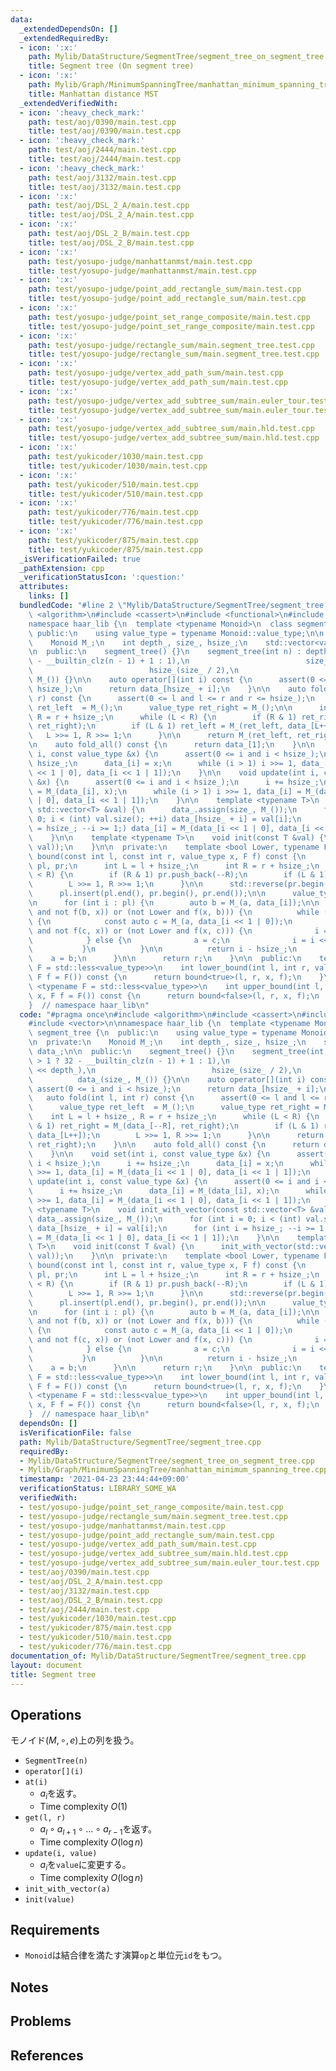 ```yaml
---
data:
  _extendedDependsOn: []
  _extendedRequiredBy:
  - icon: ':x:'
    path: Mylib/DataStructure/SegmentTree/segment_tree_on_segment_tree.cpp
    title: Segment tree (On segment tree)
  - icon: ':x:'
    path: Mylib/Graph/MinimumSpanningTree/manhattan_minimum_spanning_tree.cpp
    title: Manhattan distance MST
  _extendedVerifiedWith:
  - icon: ':heavy_check_mark:'
    path: test/aoj/0390/main.test.cpp
    title: test/aoj/0390/main.test.cpp
  - icon: ':heavy_check_mark:'
    path: test/aoj/2444/main.test.cpp
    title: test/aoj/2444/main.test.cpp
  - icon: ':heavy_check_mark:'
    path: test/aoj/3132/main.test.cpp
    title: test/aoj/3132/main.test.cpp
  - icon: ':x:'
    path: test/aoj/DSL_2_A/main.test.cpp
    title: test/aoj/DSL_2_A/main.test.cpp
  - icon: ':x:'
    path: test/aoj/DSL_2_B/main.test.cpp
    title: test/aoj/DSL_2_B/main.test.cpp
  - icon: ':x:'
    path: test/yosupo-judge/manhattanmst/main.test.cpp
    title: test/yosupo-judge/manhattanmst/main.test.cpp
  - icon: ':x:'
    path: test/yosupo-judge/point_add_rectangle_sum/main.test.cpp
    title: test/yosupo-judge/point_add_rectangle_sum/main.test.cpp
  - icon: ':x:'
    path: test/yosupo-judge/point_set_range_composite/main.test.cpp
    title: test/yosupo-judge/point_set_range_composite/main.test.cpp
  - icon: ':x:'
    path: test/yosupo-judge/rectangle_sum/main.segment_tree.test.cpp
    title: test/yosupo-judge/rectangle_sum/main.segment_tree.test.cpp
  - icon: ':x:'
    path: test/yosupo-judge/vertex_add_path_sum/main.test.cpp
    title: test/yosupo-judge/vertex_add_path_sum/main.test.cpp
  - icon: ':x:'
    path: test/yosupo-judge/vertex_add_subtree_sum/main.euler_tour.test.cpp
    title: test/yosupo-judge/vertex_add_subtree_sum/main.euler_tour.test.cpp
  - icon: ':x:'
    path: test/yosupo-judge/vertex_add_subtree_sum/main.hld.test.cpp
    title: test/yosupo-judge/vertex_add_subtree_sum/main.hld.test.cpp
  - icon: ':x:'
    path: test/yukicoder/1030/main.test.cpp
    title: test/yukicoder/1030/main.test.cpp
  - icon: ':x:'
    path: test/yukicoder/510/main.test.cpp
    title: test/yukicoder/510/main.test.cpp
  - icon: ':x:'
    path: test/yukicoder/776/main.test.cpp
    title: test/yukicoder/776/main.test.cpp
  - icon: ':x:'
    path: test/yukicoder/875/main.test.cpp
    title: test/yukicoder/875/main.test.cpp
  _isVerificationFailed: true
  _pathExtension: cpp
  _verificationStatusIcon: ':question:'
  attributes:
    links: []
  bundledCode: "#line 2 \"Mylib/DataStructure/SegmentTree/segment_tree.cpp\"\n#include\
    \ <algorithm>\n#include <cassert>\n#include <functional>\n#include <vector>\n\n\
    namespace haar_lib {\n  template <typename Monoid>\n  class segment_tree {\n \
    \ public:\n    using value_type = typename Monoid::value_type;\n\n  private:\n\
    \    Monoid M_;\n    int depth_, size_, hsize_;\n    std::vector<value_type> data_;\n\
    \n  public:\n    segment_tree() {}\n    segment_tree(int n) : depth_(n > 1 ? 32\
    \ - __builtin_clz(n - 1) + 1 : 1),\n                          size_(1 << depth_),\n\
    \                          hsize_(size_ / 2),\n                          data_(size_,\
    \ M_()) {}\n\n    auto operator[](int i) const {\n      assert(0 <= i and i <\
    \ hsize_);\n      return data_[hsize_ + i];\n    }\n\n    auto fold(int l, int\
    \ r) const {\n      assert(0 <= l and l <= r and r <= hsize_);\n      value_type\
    \ ret_left  = M_();\n      value_type ret_right = M_();\n\n      int L = l + hsize_,\
    \ R = r + hsize_;\n      while (L < R) {\n        if (R & 1) ret_right = M_(data_[--R],\
    \ ret_right);\n        if (L & 1) ret_left = M_(ret_left, data_[L++]);\n     \
    \   L >>= 1, R >>= 1;\n      }\n\n      return M_(ret_left, ret_right);\n    }\n\
    \n    auto fold_all() const {\n      return data_[1];\n    }\n\n    void set(int\
    \ i, const value_type &x) {\n      assert(0 <= i and i < hsize_);\n      i +=\
    \ hsize_;\n      data_[i] = x;\n      while (i > 1) i >>= 1, data_[i] = M_(data_[i\
    \ << 1 | 0], data_[i << 1 | 1]);\n    }\n\n    void update(int i, const value_type\
    \ &x) {\n      assert(0 <= i and i < hsize_);\n      i += hsize_;\n      data_[i]\
    \ = M_(data_[i], x);\n      while (i > 1) i >>= 1, data_[i] = M_(data_[i << 1\
    \ | 0], data_[i << 1 | 1]);\n    }\n\n    template <typename T>\n    void init_with_vector(const\
    \ std::vector<T> &val) {\n      data_.assign(size_, M_());\n      for (int i =\
    \ 0; i < (int) val.size(); ++i) data_[hsize_ + i] = val[i];\n      for (int i\
    \ = hsize_; --i >= 1;) data_[i] = M_(data_[i << 1 | 0], data_[i << 1 | 1]);\n\
    \    }\n\n    template <typename T>\n    void init(const T &val) {\n      init_with_vector(std::vector<value_type>(hsize_,\
    \ val));\n    }\n\n  private:\n    template <bool Lower, typename F>\n    int\
    \ bound(const int l, const int r, value_type x, F f) const {\n      std::vector<int>\
    \ pl, pr;\n      int L = l + hsize_;\n      int R = r + hsize_;\n      while (L\
    \ < R) {\n        if (R & 1) pr.push_back(--R);\n        if (L & 1) pl.push_back(L++);\n\
    \        L >>= 1, R >>= 1;\n      }\n\n      std::reverse(pr.begin(), pr.end());\n\
    \      pl.insert(pl.end(), pr.begin(), pr.end());\n\n      value_type a = M_();\n\
    \n      for (int i : pl) {\n        auto b = M_(a, data_[i]);\n\n        if ((Lower\
    \ and not f(b, x)) or (not Lower and f(x, b))) {\n          while (i < hsize_)\
    \ {\n            const auto c = M_(a, data_[i << 1 | 0]);\n            if ((Lower\
    \ and not f(c, x)) or (not Lower and f(x, c))) {\n              i = i << 1 | 0;\n\
    \            } else {\n              a = c;\n              i = i << 1 | 1;\n \
    \           }\n          }\n\n          return i - hsize_;\n        }\n\n    \
    \    a = b;\n      }\n\n      return r;\n    }\n\n  public:\n    template <typename\
    \ F = std::less<value_type>>\n    int lower_bound(int l, int r, value_type x,\
    \ F f = F()) const {\n      return bound<true>(l, r, x, f);\n    }\n\n    template\
    \ <typename F = std::less<value_type>>\n    int upper_bound(int l, int r, value_type\
    \ x, F f = F()) const {\n      return bound<false>(l, r, x, f);\n    }\n  };\n\
    }  // namespace haar_lib\n"
  code: "#pragma once\n#include <algorithm>\n#include <cassert>\n#include <functional>\n\
    #include <vector>\n\nnamespace haar_lib {\n  template <typename Monoid>\n  class\
    \ segment_tree {\n  public:\n    using value_type = typename Monoid::value_type;\n\
    \n  private:\n    Monoid M_;\n    int depth_, size_, hsize_;\n    std::vector<value_type>\
    \ data_;\n\n  public:\n    segment_tree() {}\n    segment_tree(int n) : depth_(n\
    \ > 1 ? 32 - __builtin_clz(n - 1) + 1 : 1),\n                          size_(1\
    \ << depth_),\n                          hsize_(size_ / 2),\n                \
    \          data_(size_, M_()) {}\n\n    auto operator[](int i) const {\n     \
    \ assert(0 <= i and i < hsize_);\n      return data_[hsize_ + i];\n    }\n\n \
    \   auto fold(int l, int r) const {\n      assert(0 <= l and l <= r and r <= hsize_);\n\
    \      value_type ret_left  = M_();\n      value_type ret_right = M_();\n\n  \
    \    int L = l + hsize_, R = r + hsize_;\n      while (L < R) {\n        if (R\
    \ & 1) ret_right = M_(data_[--R], ret_right);\n        if (L & 1) ret_left = M_(ret_left,\
    \ data_[L++]);\n        L >>= 1, R >>= 1;\n      }\n\n      return M_(ret_left,\
    \ ret_right);\n    }\n\n    auto fold_all() const {\n      return data_[1];\n\
    \    }\n\n    void set(int i, const value_type &x) {\n      assert(0 <= i and\
    \ i < hsize_);\n      i += hsize_;\n      data_[i] = x;\n      while (i > 1) i\
    \ >>= 1, data_[i] = M_(data_[i << 1 | 0], data_[i << 1 | 1]);\n    }\n\n    void\
    \ update(int i, const value_type &x) {\n      assert(0 <= i and i < hsize_);\n\
    \      i += hsize_;\n      data_[i] = M_(data_[i], x);\n      while (i > 1) i\
    \ >>= 1, data_[i] = M_(data_[i << 1 | 0], data_[i << 1 | 1]);\n    }\n\n    template\
    \ <typename T>\n    void init_with_vector(const std::vector<T> &val) {\n     \
    \ data_.assign(size_, M_());\n      for (int i = 0; i < (int) val.size(); ++i)\
    \ data_[hsize_ + i] = val[i];\n      for (int i = hsize_; --i >= 1;) data_[i]\
    \ = M_(data_[i << 1 | 0], data_[i << 1 | 1]);\n    }\n\n    template <typename\
    \ T>\n    void init(const T &val) {\n      init_with_vector(std::vector<value_type>(hsize_,\
    \ val));\n    }\n\n  private:\n    template <bool Lower, typename F>\n    int\
    \ bound(const int l, const int r, value_type x, F f) const {\n      std::vector<int>\
    \ pl, pr;\n      int L = l + hsize_;\n      int R = r + hsize_;\n      while (L\
    \ < R) {\n        if (R & 1) pr.push_back(--R);\n        if (L & 1) pl.push_back(L++);\n\
    \        L >>= 1, R >>= 1;\n      }\n\n      std::reverse(pr.begin(), pr.end());\n\
    \      pl.insert(pl.end(), pr.begin(), pr.end());\n\n      value_type a = M_();\n\
    \n      for (int i : pl) {\n        auto b = M_(a, data_[i]);\n\n        if ((Lower\
    \ and not f(b, x)) or (not Lower and f(x, b))) {\n          while (i < hsize_)\
    \ {\n            const auto c = M_(a, data_[i << 1 | 0]);\n            if ((Lower\
    \ and not f(c, x)) or (not Lower and f(x, c))) {\n              i = i << 1 | 0;\n\
    \            } else {\n              a = c;\n              i = i << 1 | 1;\n \
    \           }\n          }\n\n          return i - hsize_;\n        }\n\n    \
    \    a = b;\n      }\n\n      return r;\n    }\n\n  public:\n    template <typename\
    \ F = std::less<value_type>>\n    int lower_bound(int l, int r, value_type x,\
    \ F f = F()) const {\n      return bound<true>(l, r, x, f);\n    }\n\n    template\
    \ <typename F = std::less<value_type>>\n    int upper_bound(int l, int r, value_type\
    \ x, F f = F()) const {\n      return bound<false>(l, r, x, f);\n    }\n  };\n\
    }  // namespace haar_lib\n"
  dependsOn: []
  isVerificationFile: false
  path: Mylib/DataStructure/SegmentTree/segment_tree.cpp
  requiredBy:
  - Mylib/DataStructure/SegmentTree/segment_tree_on_segment_tree.cpp
  - Mylib/Graph/MinimumSpanningTree/manhattan_minimum_spanning_tree.cpp
  timestamp: '2021-04-23 23:44:44+09:00'
  verificationStatus: LIBRARY_SOME_WA
  verifiedWith:
  - test/yosupo-judge/point_set_range_composite/main.test.cpp
  - test/yosupo-judge/rectangle_sum/main.segment_tree.test.cpp
  - test/yosupo-judge/manhattanmst/main.test.cpp
  - test/yosupo-judge/point_add_rectangle_sum/main.test.cpp
  - test/yosupo-judge/vertex_add_path_sum/main.test.cpp
  - test/yosupo-judge/vertex_add_subtree_sum/main.hld.test.cpp
  - test/yosupo-judge/vertex_add_subtree_sum/main.euler_tour.test.cpp
  - test/aoj/0390/main.test.cpp
  - test/aoj/DSL_2_A/main.test.cpp
  - test/aoj/3132/main.test.cpp
  - test/aoj/DSL_2_B/main.test.cpp
  - test/aoj/2444/main.test.cpp
  - test/yukicoder/1030/main.test.cpp
  - test/yukicoder/875/main.test.cpp
  - test/yukicoder/510/main.test.cpp
  - test/yukicoder/776/main.test.cpp
documentation_of: Mylib/DataStructure/SegmentTree/segment_tree.cpp
layout: document
title: Segment tree
---
```


## Operations
モノイド$(M, \circ, e)$上の列を扱う。
- `SegmentTree(n)`
- `operator[](i)`
- `at(i)`
	- $a_i$を返す。
	- Time complexity $O(1)$
- `get(l, r)`
	- $a_l \circ a_{l+1} \circ \ldots \circ a_{r-1}$を返す。
	- Time complexity $O(\log n)$
- `update(i, value)`
	- $a_i$を`value`に変更する。
	- Time complexity $O(\log n)$
- `init_with_vector(a)`
- `init(value)`

## Requirements

- `Monoid`は結合律を満たす演算`op`と単位元`id`をもつ。

## Notes

## Problems

## References


